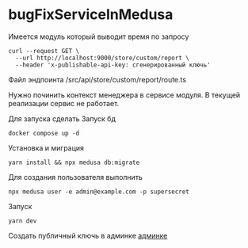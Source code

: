# bugFixServiceInMedusa
Имеется модуль который выводит время по запросу 
```
curl --request GET \
  --url http://localhost:9000/store/custom/report \
  --header 'x-publishable-api-key: сгенерированный ключь'
```
Файл эндпоинта /src/api/store/custom/report/route.ts

Нужно починить контекст менеджера в сервисе модуля. В текущей реализации сервис не работает.

Для запуска сделать 
Запуск бд
```
docker compose up -d
```
Установка и миграция
```
yarn install && npx medusa db:migrate
```
Для создания пользователя выполнить
```
npx medusa user -e admin@example.com -p supersecret
```
Запуск
```
yarn dev
```
Создать публичный ключь в админке [админке](http://localhost:9000/app)
